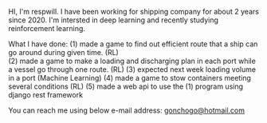 HI,
I'm respwill.
I have been working for shipping company for about 2 years since 2020.
I'm intersted in deep learning and recently studying reinforcement learning.

What I have done:
(1) made a game to find out efficient route that a ship can go around during given time. (RL)  
(2) made a game to make a loading and discharging plan in each port while a vessel go through one route. (RL) 
(3) expected next week loading volume in a port (Machine Learning) 
(4) made a game to stow containers meeting several conditions (RL) 
(5) made a web api to use the (1) program using django rest framework 

You can reach me using below e-mail address: 
gonchogo@hotmail.com

<!---
respwill/respwill is a ✨ special ✨ repository because its `README.md` (this file) appears on your GitHub profile.
You can click the Preview link to take a look at your changes.
--->
